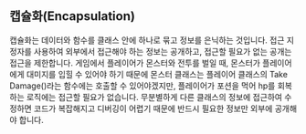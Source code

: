 ## 캡슐화(Encapsulation)
캡슐화는 데이터와 함수를 클래스 안에 하나로 묶고 정보를 은닉하는 것입니다. 접근 지정자를 사용하여 외부에서 접근해야 하는 정보는 공개하고, 접근할 필요가 없는 공개는 접근을 제한합니다. 
게임에서 플레이어가 몬스터와 전투를 벌일 때, 몬스터가 플레이어에게 대미지를 입힐 수 있어야 하기 때문에 몬스터 클래스는 플레이어 클래스의 Take Damage()라는 함수에는 호출할 수 있어야겠지만, 플레이어가 포션을 먹어 hp를 회복하는 로직에는 접근할 필요가 없습니다. 무분별하게 다른 클래스의 정보에 접근하여 수정하면 코드가 복잡해지고 디버깅이 어렵기 때문에 반드시 필요한 정보만 외부에 공개해야 합니다.  